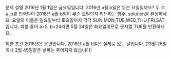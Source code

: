 문제 설명
2016년 1월 1일은 금요일입니다. 2016년 a월 b일은 무슨 요일일까요? 
두 수 a ,b를 입력받아 2016년 a월 b일이 무슨 요일인지 리턴하는 함수, solution을 완성하세요. 
요일의 이름은 일요일부터 토요일까지 각각 SUN,MON,TUE,WED,THU,FRI,SAT 입니다. 
예를 들어 a=5, b=24라면 5월 24일은 화요일이므로 문자열 TUE를 반환하세요.

제한 조건
2016년은 윤년입니다.
2016년 a월 b일은 실제로 있는 날입니다. 
(13월 26일이나 2월 45일같은 날짜는 주어지지 않습니다)